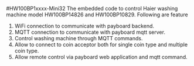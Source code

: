 #HW100BP1xxxx-Mini32
The embedded code to control Haier washing machine model HW100BP14826 and HW100BP10829. Following are feature
 1. WiFi connection to communicate with payboard backend.
 2. MQTT connection to communicate with payboard mqtt server.
 3. Control washing machine through MQTT commands.
 4. Allow to connect to coin acceptor both for single coin type and multiple coin type.
 5. Allow remote control via payboard web application and mqtt command.
 